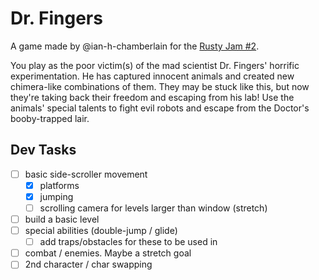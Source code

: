 # Dr. Fingers

A game made by @ian-h-chamberlain for the [Rusty Jam #2](https://itch.io/jam/rusty-jam-2).

You play as the poor victim(s) of the mad scientist Dr. Fingers' horrific
experimentation. He has captured innocent animals and created new chimera-like
combinations of them. They may be stuck like this, but now they're taking back
their freedom and escaping from his lab! Use the animals' special talents to fight
evil robots and escape from the Doctor's booby-trapped lair.

## Dev Tasks

- [ ] basic side-scroller movement
  - [x] platforms
  - [x] jumping
  - [ ] scrolling camera for levels larger than window (stretch)
- [ ] build a basic level
- [ ] special abilities (double-jump / glide)
  - [ ] add traps/obstacles for these to be used in
- [ ] combat / enemies. Maybe a stretch goal
- [ ] 2nd character / char swapping
